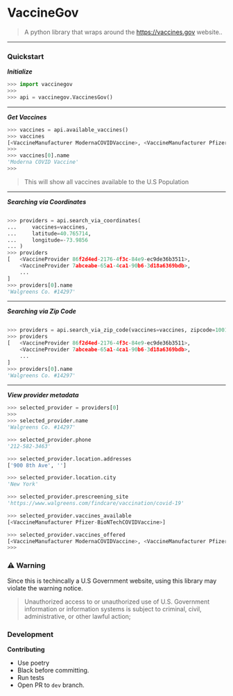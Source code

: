 # VaccineGov 
> A python library that wraps around the https://vaccines.gov website..

***

### Quickstart

***Initialize***
```python
>>> import vaccinegov
>>>
>>> api = vaccinegov.VaccinesGov()
```
***

***Get Vaccines***
```python
>>> vaccines = api.available_vaccines()
>>> vaccines
[<VaccineManufacturer ModernaCOVIDVaccine>, <VaccineManufacturer Pfizer-BioNTechCOVIDVaccine>, <VaccineManufacturer JohnsonJohnsonsJanssenCOVIDVaccine>]
>>>
>>> vaccines[0].name
'Moderna COVID Vaccine'
>>>
```
> This will show all vaccines available to the U.S Population

***

***Searching via Coordinates***
```python

>>> providers = api.search_via_coordinates(
...     vaccines=vaccines,
...     latitude=40.765714,
...     longitude=-73.9856
... )
>>> providers
[   <VaccineProvider 86f2d4ed-2176-4f3c-84e9-ec9de36b3511>,
    <VaccineProvider 7abceabe-65a1-4ca1-90b6-3d18a6369bdb>,
    ...
]
>>> providers[0].name
'Walgreens Co. #14297'
```

***

***Searching via Zip Code***
```python

>>> providers = api.search_via_zip_code(vaccines=vaccines, zipcode=10019)
>>> providers
[   <VaccineProvider 86f2d4ed-2176-4f3c-84e9-ec9de36b3511>,
    <VaccineProvider 7abceabe-65a1-4ca1-90b6-3d18a6369bdb>,
    ...
]
>>> providers[0].name
'Walgreens Co. #14297'
```
***

***View provider metadata***
```python
>>> selected_provider = providers[0]
>>> 
>>> selected_provider.name
'Walgreens Co. #14297'

>>> selected_provider.phone
'212-582-3463'

>>> selected_provider.location.addresses
['900 8th Ave', '']

>>> selected_provider.location.city
'New York'

>>> selected_provider.prescreening_site
'https://www.walgreens.com/findcare/vaccination/covid-19'

>>> selected_provider.vaccines_available
[<VaccineManufacturer Pfizer-BioNTechCOVIDVaccine>]

>>> selected_provider.vaccines_offered
[<VaccineManufacturer ModernaCOVIDVaccine>, <VaccineManufacturer Pfizer-BioNTechCOVIDVaccine>, <VaccineManufacturer JohnsonJohnsonsJanssenCOVIDVaccine>]
>>> 
```
### ⚠️ Warning
Since this is techincally a U.S Government website, using this library may violate the warning notice.
> Unauthorized access to or unauthorized use of U.S. Government information or information systems is subject to criminal, civil, administrative, or other lawful action;

### Development
**Contributing**
- Use poetry
- Black before committing.
- Run tests
- Open PR to ``dev`` branch.
